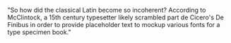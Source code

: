 "So how did the classical Latin become so incoherent? According to McClintock, a 15th century typesetter
 likely scrambled part de Cicero's De Finibus in order to provide placeholder text to mockup 
 various fonts for a type specimen book."
